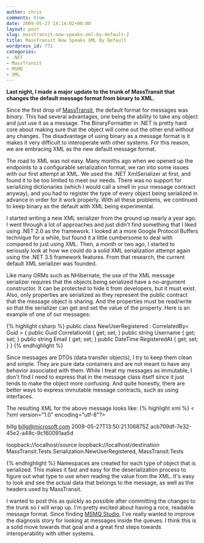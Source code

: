 ```yaml
---
author: chris
comments: true
date: 2009-05-27 14:14:02+00:00
layout: post
slug: masstransit-now-speaks-xml-by-default-2
title: MassTransit Now Speaks XML By Default
wordpress_id: 772
categories:
- .NET
- MassTransit
- MSMQ
- XML
---
```


**Last night, I made a major update to the trunk of MassTransit that changes the default message format from binary to XML.**

Since the first drop of [MassTransit](http://code.google.com/p/masstransit/), the default format for messages was _binary_. This had several advantages, one being the ability to take any object and just use it as a message. The BinaryFormatter in .NET is pretty hard core about making sure that the object will come out the other end without any changes. The disadvantage of using binary as a message format is it makes it very difficult to interoperate with other systems. For this reason, we are embracing XML as the new default message format.

The road to XML was not easy. Many months ago when we opened up the endpoints to a configurable serialization format, we ran into some issues with our first attempt at XML. We used the .NET XmlSerializer at first, and found it to be too limited to meet our needs. There was no support for serializing dictionaries (which I would call a smell in your message contract anyway), and you had to register the type of every object being serialized in advance in order for it work properly. With all these problems, we continued to keep binary as the default with XML being experimental.

I started writing a new XML serializer from the ground up nearly a year ago. I went through a lot of approaches and just didn't find something that I liked using .NET 2.0 as the framework. I looked at a more Google Protocol Buffers technique for a while, but found it a little cumbersome to deal with compared to just using XML. Then, a month or two ago, I started to seriously look at how we could do a solid XML serialization attempt again using the .NET 3.5 framework features. From that research, the current default XML serializer was founded.

Like many ORMs such as NHibernate, the use of the XML message serializer requires that the objects being serialized have a no-argument constructor. It can be protected to hide it from developers, but it must exist. Also, only properties are serialized as they represent the public contract that the message object is sharing. And the properties must be read/write so that the serializer can get and set the value of the property. Here is an example of one of our messages:

{% highlight csharp %}
public class NewUserRegistered :
CorrelatedBy< Guid >
{
public Guid CorrelationId { get; set; }
public string Username { get; set; }
public string Email { get; set; }
public DateTime RegisteredAt { get; set; }
}
{% endhighlight %}

Since messages are DTOs (data transfer objects), I try to keep them clean and simple. They are pure data containers and are not meant to have any behavior associated with them. While I treat my messages as immutable, I don't find I need to express that in the message class itself since it just tends to make the object more confusing. And quite honestly, there are better ways to express immutable message contracts, such as using interfaces.

The resulting XML for the above message looks like:
{% highlight xml %}
< ?xml version="1.0" encoding="utf-8"?>


billg
billg@microsoft.com
2009-05-27T13:50:21.106875Z
acb709df-7e32-45e2-a48c-9c160091aa5d

loopback://localhost/source
loopback://localhost/destination
MassTransit.Tests.Serialization.NewUserRegistered, MassTransit.Tests

{% endhighlight %}
Namespaces are created for each type of object that is serialized. This makes it fast and easy for the deserialization process to figure out what type to use when reading the value from the XML. It's easy to look and see the actual data that belongs to the message, as well as the headers used by MassTransit.

I wanted to post this as quickly as possible after committing the changes to the trunk so I will wrap up. I'm pretty excited about having a nice, readable message format. Since finding [MSMQ Studio](http://www.geekproject.com/tools.aspx#10), I've really wanted to improve the diagnosis story for looking at messages inside the queues. I think this is a solid move towards that goal and a great first steps towards interoperability with other systems.
